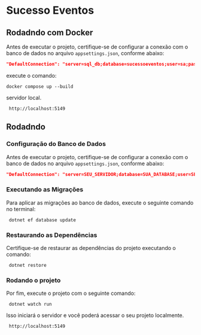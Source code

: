 # Sucesso Eventos

## Rodadndo com Docker 


Antes de executar o projeto, certifique-se de configurar a conexão com o banco de dados no arquivo `appsettings.json`, conforme abaixo:

```json
"DefaultConnection": "server=sql_db;database=sucessoeventos;user=sa;password=Root@2024;TrustServerCertificate=True"
```

execute o comando:
```
docker compose up --build
```
servidor local.

```
 http://localhost:5149
```

## Rodadndo 

### Configuração do Banco de Dados

Antes de executar o projeto, certifique-se de configurar a conexão com o banco de dados no arquivo `appsettings.json`, conforme abaixo:

```json
"DefaultConnection": "server=SEU_SERVIDOR;database=SUA_DATABASE;user=SEU_USUARIO;password=SUA_SENHA;TrustServerCertificate=True"
```

### Executando as Migrações

Para aplicar as migrações ao banco de dados, execute o seguinte comando no terminal:

```
 dotnet ef database update
```

### Restaurando as Dependências

Certifique-se de restaurar as dependências do projeto executando o comando:

```
 dotnet restore
```


### Rodando o projeto

Por fim, execute o projeto com o seguinte comando:

```
 dotnet watch run
```

Isso iniciará o servidor e você poderá acessar o seu projeto localmente.

```
 http://localhost:5149
```
